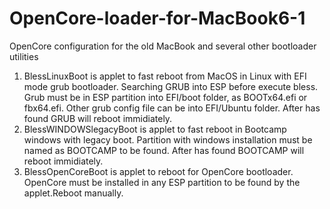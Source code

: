 # OpenCore-loader-for-MacBook6-1
OpenCore configuration for the old MacBook and several other bootloader utilities

1) BlessLinuxBoot is applet to fast reboot from MacOS in Linux with EFI mode grub bootloader. Searching GRUB into ESP before  execute bless.  Grub must be in ESP partition into EFI/boot folder, as BOOTx64.efi or fbx64.efi. Other grub config file can be into EFI/Ubuntu folder. After has found GRUB will reboot immidiately.
2) BlessWINDOWSlegacyBoot is applet to fast reboot in Bootcamp windows with legacy boot. Partition with windows installation must be named as BOOTCAMP to be found. After has found BOOTCAMP will reboot immidiately.
3) BlessOpenCoreBoot is applet to reboot for OpenCore bootloader. OpenCore must be installed in any ESP partition to be found by the applet.Reboot manually. 
